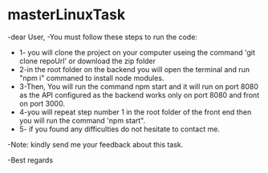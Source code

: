 # masterLinuxTask

  -dear User,
  -You must follow these steps to run the code:
  - 1- you will clone the project on your computer useing the command 'git clone repoUrl' or download the zip folder
  - 2-in the root folder on the backend you will open the terminal and run "npm i" commaned to install node modules.
  - 3-Then, You will run the command npm start and it will run on port 8080 as the API configured as the backend works only on port 8080 and front on port 3000.
 - 4-you will repeat step number 1 in the root folder of the front end then you will run the command 'npm start".
 - 5- if you found any difficulties do not hesitate to contact me.

-Note: kindly send me your feedback about this task.

-Best regards
